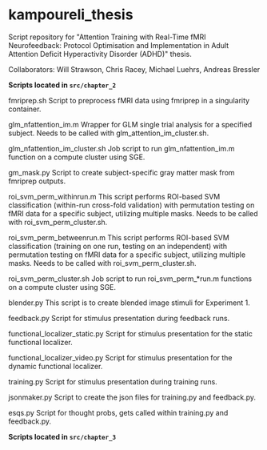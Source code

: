# kampoureli_thesis
Script repository for "Attention Training with Real-Time fMRI Neurofeedback: Protocol Optimisation and Implementation in Adult Attention Deficit Hyperactivity Disorder (ADHD)" thesis.

Collaborators: Will Strawson, Chris Racey, Michael Luehrs, Andreas Bressler

**Scripts located in `src/chapter_2`**

fmriprep.sh
Script to preprocess fMRI data using fmriprep in a singularity container.

glm_nfattention_im.m
Wrapper for GLM single trial analysis for a specified subject. Needs to be called with glm_attention_im_cluster.sh.

glm_nfattention_im_cluster.sh
Job script to run glm_nfattention_im.m function on a compute cluster using SGE.

gm_mask.py
Script to create subject-specific gray matter mask from fmriprep outputs.

roi_svm_perm_withinrun.m
This script performs ROI-based SVM classification (within-run cross-fold validation) with permutation testing on fMRI data for a specific subject, utilizing multiple masks. Needs to be called with roi_svm_perm_cluster.sh.

roi_svm_perm_betweenrun.m
This script performs ROI-based SVM classification (training on one run, testing on an independent) with permutation testing on fMRI data for a specific subject, utilizing multiple masks. Needs to be called with roi_svm_perm_cluster.sh.

roi_svm_perm_cluster.sh
Job script to run roi_svm_perm_*run.m functions on a compute cluster using SGE.

blender.py
This script is to create blended image stimuli for Experiment 1.

feedback.py
Script for stimulus presentation during feedback runs.

functional_localizer_static.py
Script for stimulus presentation for the static functional localizer.

functional_localizer_video.py
Script for stimulus presentation for the dynamic functional localizer.

training.py
Script for stimulus presentation during training runs.

jsonmaker.py
Script to create the json files for training.py and feedback.py.

esqs.py
Script for thought probs, gets called within training.py and feedback.py.

**Scripts located in `src/chapter_3`**
